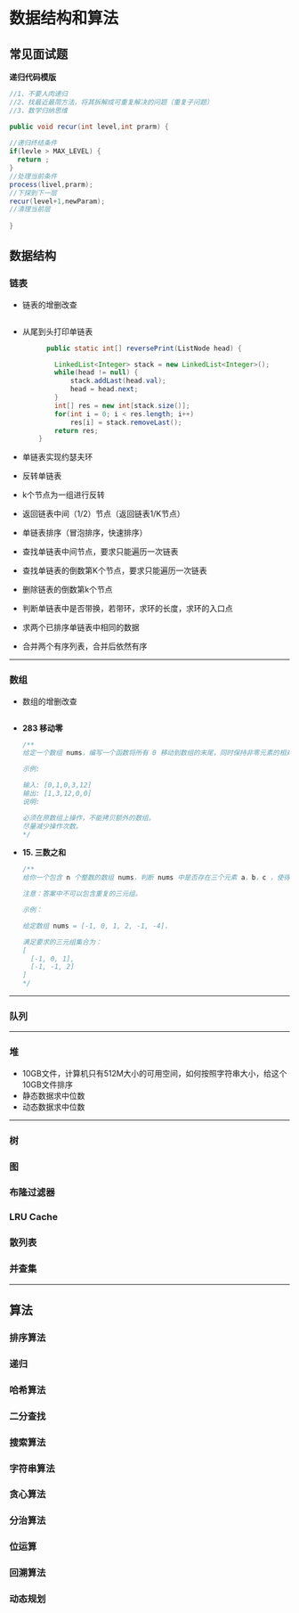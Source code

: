 # 数据结构和算法



## 常见面试题

**递归代码模版**

```java
//1、不要人肉递归
//2、找最近最简方法，将其拆解成可重复解决的问题（重复子问题）
//3、数学归纳思维

public void recur(int level,int prarm) {
  
//递归终结条件
if(levle > MAX_LEVEL) {
  return ;
}
//处理当前条件
process(livel,prarm);
//下探到下一层
recur(level+1,newParam);
//清理当前层
  
}
```





## 数据结构



### 链表



- 链表的增删改查

  ```java
  
  ```

  

- 从尾到头打印单链表

  ```java
  		public static int[] reversePrint(ListNode head) {
  
          LinkedList<Integer> stack = new LinkedList<Integer>();
          while(head != null) {
              stack.addLast(head.val);
              head = head.next;
          }
          int[] res = new int[stack.size()];
          for(int i = 0; i < res.length; i++)
              res[i] = stack.removeLast();
          return res;
      }
  ```

  

- 单链表实现约瑟夫环

- 反转单链表

- k个节点为一组进行反转

- 返回链表中间（1/2）节点（返回链表1/K节点）

- 单链表排序（冒泡排序，快速排序）

- 查找单链表中间节点，要求只能遍历一次链表

- 查找单链表的倒数第K个节点，要求只能遍历一次链表

- 删除链表的倒数第k个节点

- 判断单链表中是否带换，若带环，求环的长度，求环的入口点

- 求两个已排序单链表中相同的数据

- 合并两个有序列表，合并后依然有序



---



### 数组

- 数组的增删改查

  ```java
  
  ```

  

- **283 移动零**

  ```java
  /**
  给定一个数组 nums，编写一个函数将所有 0 移动到数组的末尾，同时保持非零元素的相对顺序。
  
  示例:
  
  输入: [0,1,0,3,12]
  输出: [1,3,12,0,0]
  说明:
  
  必须在原数组上操作，不能拷贝额外的数组。
  尽量减少操作次数。
  */
  
  ```

  

- **15. 三数之和**

  ```java
  /**
  给你一个包含 n 个整数的数组 nums，判断 nums 中是否存在三个元素 a，b，c ，使得 a + b + c = 0 ？请你找出所有满足条件且不重复的三元组。
  
  注意：答案中不可以包含重复的三元组。
  
  示例：
  
  给定数组 nums = [-1, 0, 1, 2, -1, -4]，
  
  满足要求的三元组集合为：
  [
    [-1, 0, 1],
    [-1, -1, 2]
  ]
  */
  ```

  

  



---



### 队列





---



### 堆

- 10GB文件，计算机只有512M大小的可用空间，如何按照字符串大小，给这个10GB文件排序
- 静态数据求中位数
- 动态数据求中位数



---





### 树



### 图 



### 布隆过滤器



### LRU Cache



### 散列表



### 并查集





---





## 算法



### 排序算法



### 递归



### 哈希算法



### 二分查找



### 搜索算法



### 字符串算法  



### 贪心算法



### 分治算法



### 位运算  



### 回溯算法  



### 动态规划



